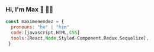 ### Hi, I'm Max 👋 🧑‍💻


```js
const maximenendez = {
  pronouns: "he" | "him"
  code:[javascript,HTML,CSS]
  tools:[React,Node,Styled-Component,Redux,Sequelize],
 }
```
